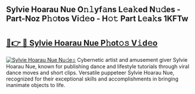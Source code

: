 ## Sylvie Hoarau Nue O𝚗𝚕yf𝚊ns L𝚎a𝚔ed N𝚞𝚍es - Part-Noz P𝚑𝚘tos Vi𝚍𝚎o - H𝚘𝚝 Part L𝚎a𝚔s 1KFTw

# <h2><a href="http://kfeeute.oniu.top/?m=Sylvie+Hoarau+Nue">🔗👉 🔴 Sylvie Hoarau Nue P𝚑ot𝚘𝚜 V𝚒d𝚎o</a></h2>

[![Sylvie Hoarau Nue Nu𝚍e𝚜](https://i.imgur.com/0qMVB7G.gif)](http://kfeeute.oniu.top/?m=Sylvie+Hoarau+Nue)
Cybernetic artist and amusement giver Sylvie Hoarau Nue, known for publishing dance and lifestyle tutorials through viral dance moves and short clips. Versatile puppeteer Sylvie Hoarau Nue, recognized for their exceptional skills and accomplishments in bringing inanimate objects to life.  
